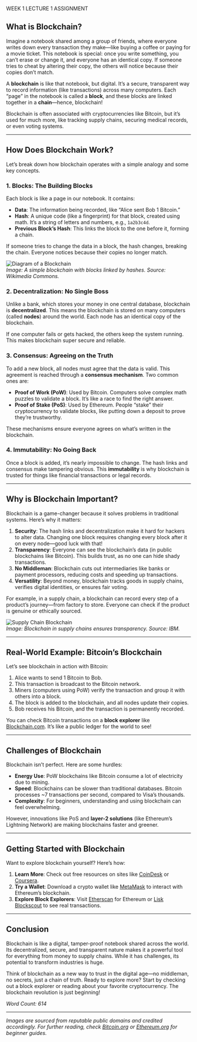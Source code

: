 WEEK 1 LECTURE 1 ASSIGNMENT




## What is Blockchain?

Imagine a notebook shared among a group of friends, where everyone writes down every transaction they make—like buying a coffee or paying for a movie ticket. This notebook is special: once you write something, you can’t erase or change it, and everyone has an identical copy. If someone tries to cheat by altering their copy, the others will notice because their copies don’t match.

A **blockchain** is like that notebook, but digital. It’s a secure, transparent way to record information (like transactions) across many computers. Each “page” in the notebook is called a **block**, and these blocks are linked together in a **chain**—hence, blockchain!

Blockchain is often associated with cryptocurrencies like Bitcoin, but it’s used for much more, like tracking supply chains, securing medical records, or even voting systems.

---

## How Does Blockchain Work?

Let’s break down how blockchain operates with a simple analogy and some key concepts.

### 1. **Blocks: The Building Blocks**
Each block is like a page in our notebook. It contains:
- **Data**: The information being recorded, like “Alice sent Bob 1 Bitcoin.”
- **Hash**: A unique code (like a fingerprint) for that block, created using math. It’s a string of letters and numbers, e.g., `1a2b3c4d`.
- **Previous Block’s Hash**: This links the block to the one before it, forming a chain.

If someone tries to change the data in a block, the hash changes, breaking the chain. Everyone notices because their copies no longer match.

![Diagram of a Blockchain](https://upload.wikimedia.org/wikipedia/commons/thumb/2/2b/Blockchain.svg/800px-Blockchain.svg.png)  
*Image: A simple blockchain with blocks linked by hashes. Source: Wikimedia Commons.*

### 2. **Decentralization: No Single Boss**
Unlike a bank, which stores your money in one central database, blockchain is **decentralized**. This means the blockchain is stored on many computers (called **nodes**) around the world. Each node has an identical copy of the blockchain.

If one computer fails or gets hacked, the others keep the system running. This makes blockchain super secure and reliable.

### 3. **Consensus: Agreeing on the Truth**
To add a new block, all nodes must agree that the data is valid. This agreement is reached through a **consensus mechanism**. Two common ones are:
- **Proof of Work (PoW)**: Used by Bitcoin. Computers solve complex math puzzles to validate a block. It’s like a race to find the right answer.
- **Proof of Stake (PoS)**: Used by Ethereum. People “stake” their cryptocurrency to validate blocks, like putting down a deposit to prove they’re trustworthy.

These mechanisms ensure everyone agrees on what’s written in the blockchain.

### 4. **Immutability: No Going Back**
Once a block is added, it’s nearly impossible to change. The hash links and consensus make tampering obvious. This **immutability** is why blockchain is trusted for things like financial transactions or legal records.

---

## Why is Blockchain Important?

Blockchain is a game-changer because it solves problems in traditional systems. Here’s why it matters:

1. **Security**: The hash links and decentralization make it hard for hackers to alter data. Changing one block requires changing every block after it on every node—good luck with that!
2. **Transparency**: Everyone can see the blockchain’s data (in public blockchains like Bitcoin). This builds trust, as no one can hide shady transactions.
3. **No Middleman**: Blockchain cuts out intermediaries like banks or payment processors, reducing costs and speeding up transactions.
4. **Versatility**: Beyond money, blockchain tracks goods in supply chains, verifies digital identities, or ensures fair voting.

For example, in a supply chain, a blockchain can record every step of a product’s journey—from factory to store. Everyone can check if the product is genuine or ethically sourced.

![Supply Chain Blockchain](https://www.ibm.com/blogs/blockchain/wp-content/uploads/2018/04/supply-chain-blockchain.png)  
*Image: Blockchain in supply chains ensures transparency. Source: IBM.*

---

## Real-World Example: Bitcoin’s Blockchain

Let’s see blockchain in action with Bitcoin:
1. Alice wants to send 1 Bitcoin to Bob.
2. This transaction is broadcast to the Bitcoin network.
3. Miners (computers using PoW) verify the transaction and group it with others into a block.
4. The block is added to the blockchain, and all nodes update their copies.
5. Bob receives his Bitcoin, and the transaction is permanently recorded.

You can check Bitcoin transactions on a **block explorer** like [Blockchain.com](https://www.blockchain.com/explorer). It’s like a public ledger for the world to see!

---

## Challenges of Blockchain

Blockchain isn’t perfect. Here are some hurdles:
- **Energy Use**: PoW blockchains like Bitcoin consume a lot of electricity due to mining.
- **Speed**: Blockchains can be slower than traditional databases. Bitcoin processes ~7 transactions per second, compared to Visa’s thousands.
- **Complexity**: For beginners, understanding and using blockchain can feel overwhelming.

However, innovations like PoS and **layer-2 solutions** (like Ethereum’s Lightning Network) are making blockchains faster and greener.

---

## Getting Started with Blockchain

Want to explore blockchain yourself? Here’s how:
1. **Learn More**: Check out free resources on sites like [CoinDesk](https://www.coindesk.com/learn) or [Coursera](https://www.coursera.org).
2. **Try a Wallet**: Download a crypto wallet like [MetaMask](https://metamask.io) to interact with Ethereum’s blockchain.
3. **Explore Block Explorers**: Visit [Etherscan](https://etherscan.io) for Ethereum or [Lisk Blockscout](https://blockscout.lisk.com) to see real transactions.

---

## Conclusion

Blockchain is like a digital, tamper-proof notebook shared across the world. Its decentralized, secure, and transparent nature makes it a powerful tool for everything from money to supply chains. While it has challenges, its potential to transform industries is huge.

Think of blockchain as a new way to trust in the digital age—no middleman, no secrets, just a chain of truth. Ready to explore more? Start by checking out a block explorer or reading about your favorite cryptocurrency. The blockchain revolution is just beginning!

*Word Count: 614*

---

*Images are sourced from reputable public domains and credited accordingly. For further reading, check [Bitcoin.org](https://bitcoin.org) or [Ethereum.org](https://ethereum.org) for beginner guides.*
